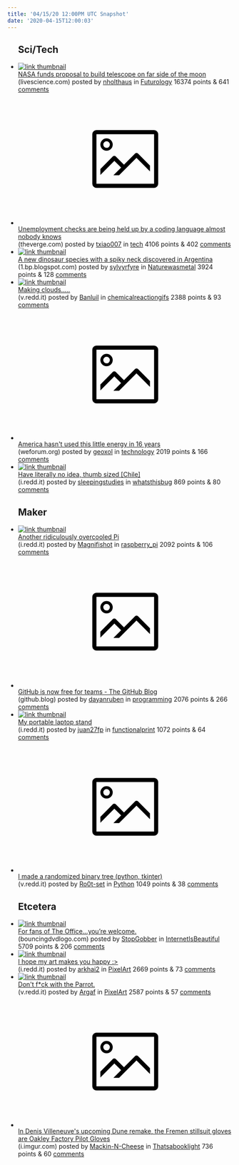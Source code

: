 ```yaml
---
title: '04/15/20 12:00PM UTC Snapshot'
date: '2020-04-15T12:00:03'
---
```

<ul>
<h2>Sci/Tech</h2>

<li><a href='https://www.livescience.com/nasa-telescope-far-side-of-moon.html'><img src='https://b.thumbs.redditmedia.com/_OY8FNauyJAIiwqtFs64l-pCG_OcsEvDgLYzz2xwDOo.jpg' alt='link thumbnail'></a><div><div class='linkTitle'><a href='https://www.livescience.com/nasa-telescope-far-side-of-moon.html'>NASA funds proposal to build telescope on far side of the moon</a></div>(livescience.com) posted by <a href='https://www.reddit.com/user/nholthaus'>nholthaus</a> in <a href='https://www.reddit.com/r/Futurology'>Futurology</a> 16374 points & 641 <a href='https://www.reddit.com/r/Futurology/comments/g1elba/nasa_funds_proposal_to_build_telescope_on_far/'>comments</a></div></li>

<li><a href='https://www.theverge.com/2020/4/14/21219561/coronavirus-pandemic-unemployment-systems-cobol-legacy-software-infrastructure'><svg version='1.1' viewBox='-34 -14 104 64' preserveAspectRatio='xMidYMid meet' xmlns='http://www.w3.org/2000/svg' xmlns:xlink='http://www.w3.org/1999/xlink'>
    <title>link thumbnail</title>
    <path d='M32,4H4A2,2,0,0,0,2,6V30a2,2,0,0,0,2,2H32a2,2,0,0,0,2-2V6A2,2,0,0,0,32,4ZM4,30V6H32V30Z'></path>
    <path d='M8.92,14a3,3,0,1,0-3-3A3,3,0,0,0,8.92,14Zm0-4.6A1.6,1.6,0,1,1,7.33,11,1.6,1.6,0,0,1,8.92,9.41Z'></path>
    <path d='M22.78,15.37l-5.4,5.4-4-4a1,1,0,0,0-1.41,0L5.92,22.9v2.83l6.79-6.79L16,22.18l-3.75,3.75H15l8.45-8.45L30,24V21.18l-5.81-5.81A1,1,0,0,0,22.78,15.37Z'></path>
    </svg></a><div><div class='linkTitle'><a href='https://www.theverge.com/2020/4/14/21219561/coronavirus-pandemic-unemployment-systems-cobol-legacy-software-infrastructure'>Unemployment checks are being held up by a coding language almost nobody knows</a></div>(theverge.com) posted by <a href='https://www.reddit.com/user/txiao007'>txiao007</a> in <a href='https://www.reddit.com/r/tech'>tech</a> 4106 points & 402 <a href='https://www.reddit.com/r/tech/comments/g1f8z4/unemployment_checks_are_being_held_up_by_a_coding/'>comments</a></div></li>

<li><a href='https://1.bp.blogspot.com/-i3LT5HiV6dk/XGwZJLUnIwI/AAAAAAAAQzE/tX5kHlE1JfUk5kbvGmggEkYyNGt5IsdcQCLcBGAs/s640/New%2BDinosaur%2BSpecies%2BWith%2BSpiky%2BBackbone%2BDiscovered%2Bin%2BArgentina.jpg'><img src='https://b.thumbs.redditmedia.com/MHbzscaaPdwmMEWtVDsNsFUIGO-HPZPgaBtlMJOlPOE.jpg' alt='link thumbnail'></a><div><div class='linkTitle'><a href='https://1.bp.blogspot.com/-i3LT5HiV6dk/XGwZJLUnIwI/AAAAAAAAQzE/tX5kHlE1JfUk5kbvGmggEkYyNGt5IsdcQCLcBGAs/s640/New%2BDinosaur%2BSpecies%2BWith%2BSpiky%2BBackbone%2BDiscovered%2Bin%2BArgentina.jpg'>A new dinosaur species with a spiky neck discovered in Argentina</a></div>(1.bp.blogspot.com) posted by <a href='https://www.reddit.com/user/sylvyrfyre'>sylvyrfyre</a> in <a href='https://www.reddit.com/r/Naturewasmetal'>Naturewasmetal</a> 3924 points & 128 <a href='https://www.reddit.com/r/Naturewasmetal/comments/g1dl6n/a_new_dinosaur_species_with_a_spiky_neck/'>comments</a></div></li>

<li><a href='https://v.redd.it/20hyeom52qs41'><img src='https://b.thumbs.redditmedia.com/7t3YzaBRzMtuzkBbYsz5LmDEqxdsiQdIt647wbFODYc.jpg' alt='link thumbnail'></a><div><div class='linkTitle'><a href='https://v.redd.it/20hyeom52qs41'>Making clouds.....</a></div>(v.redd.it) posted by <a href='https://www.reddit.com/user/Banluil'>Banluil</a> in <a href='https://www.reddit.com/r/chemicalreactiongifs'>chemicalreactiongifs</a> 2388 points & 93 <a href='https://www.reddit.com/r/chemicalreactiongifs/comments/g15bux/making_clouds/'>comments</a></div></li>

<li><a href='https://www.weforum.org/agenda/2020/04/united-states-eneregy-electricity-power-coronavirus-covid19'><svg version='1.1' viewBox='-34 -14 104 64' preserveAspectRatio='xMidYMid meet' xmlns='http://www.w3.org/2000/svg' xmlns:xlink='http://www.w3.org/1999/xlink'>
    <title>link thumbnail</title>
    <path d='M32,4H4A2,2,0,0,0,2,6V30a2,2,0,0,0,2,2H32a2,2,0,0,0,2-2V6A2,2,0,0,0,32,4ZM4,30V6H32V30Z'></path>
    <path d='M8.92,14a3,3,0,1,0-3-3A3,3,0,0,0,8.92,14Zm0-4.6A1.6,1.6,0,1,1,7.33,11,1.6,1.6,0,0,1,8.92,9.41Z'></path>
    <path d='M22.78,15.37l-5.4,5.4-4-4a1,1,0,0,0-1.41,0L5.92,22.9v2.83l6.79-6.79L16,22.18l-3.75,3.75H15l8.45-8.45L30,24V21.18l-5.81-5.81A1,1,0,0,0,22.78,15.37Z'></path>
    </svg></a><div><div class='linkTitle'><a href='https://www.weforum.org/agenda/2020/04/united-states-eneregy-electricity-power-coronavirus-covid19'>America hasn't used this little energy in 16 years</a></div>(weforum.org) posted by <a href='https://www.reddit.com/user/geoxol'>geoxol</a> in <a href='https://www.reddit.com/r/technology'>technology</a> 2019 points & 166 <a href='https://www.reddit.com/r/technology/comments/g14sz8/america_hasnt_used_this_little_energy_in_16_years/'>comments</a></div></li>

<li><a href='https://i.redd.it/38xo7piv4vs41.jpg'><img src='https://b.thumbs.redditmedia.com/A5qINzQO-0U3OBGn8QzRz8p-XdaY1oas3V2DAcysdlY.jpg' alt='link thumbnail'></a><div><div class='linkTitle'><a href='https://i.redd.it/38xo7piv4vs41.jpg'>Have literally no idea, thumb sized [Chile]</a></div>(i.redd.it) posted by <a href='https://www.reddit.com/user/sleepingstudies'>sleepingstudies</a> in <a href='https://www.reddit.com/r/whatsthisbug'>whatsthisbug</a> 869 points & 80 <a href='https://www.reddit.com/r/whatsthisbug/comments/g1fs7b/have_literally_no_idea_thumb_sized_chile/'>comments</a></div></li>

<h2>Maker</h2>

<li><a href='https://i.redd.it/9qhlc47qivs41.png'><img src='https://a.thumbs.redditmedia.com/BJdTERGkRlNt7eT-pMkIxE3spajpfiT-6A7t1IeSFF8.jpg' alt='link thumbnail'></a><div><div class='linkTitle'><a href='https://i.redd.it/9qhlc47qivs41.png'>Another ridiculously overcooled Pi</a></div>(i.redd.it) posted by <a href='https://www.reddit.com/user/Magnifishot'>Magnifishot</a> in <a href='https://www.reddit.com/r/raspberry_pi'>raspberry_pi</a> 2092 points & 106 <a href='https://www.reddit.com/r/raspberry_pi/comments/g1hgob/another_ridiculously_overcooled_pi/'>comments</a></div></li>

<li><a href='https://github.blog/2020-04-14-github-is-now-free-for-teams'><svg version='1.1' viewBox='-34 -14 104 64' preserveAspectRatio='xMidYMid meet' xmlns='http://www.w3.org/2000/svg' xmlns:xlink='http://www.w3.org/1999/xlink'>
    <title>link thumbnail</title>
    <path d='M32,4H4A2,2,0,0,0,2,6V30a2,2,0,0,0,2,2H32a2,2,0,0,0,2-2V6A2,2,0,0,0,32,4ZM4,30V6H32V30Z'></path>
    <path d='M8.92,14a3,3,0,1,0-3-3A3,3,0,0,0,8.92,14Zm0-4.6A1.6,1.6,0,1,1,7.33,11,1.6,1.6,0,0,1,8.92,9.41Z'></path>
    <path d='M22.78,15.37l-5.4,5.4-4-4a1,1,0,0,0-1.41,0L5.92,22.9v2.83l6.79-6.79L16,22.18l-3.75,3.75H15l8.45-8.45L30,24V21.18l-5.81-5.81A1,1,0,0,0,22.78,15.37Z'></path>
    </svg></a><div><div class='linkTitle'><a href='https://github.blog/2020-04-14-github-is-now-free-for-teams'>GitHub is now free for teams - The GitHub Blog</a></div>(github.blog) posted by <a href='https://www.reddit.com/user/dayanruben'>dayanruben</a> in <a href='https://www.reddit.com/r/programming'>programming</a> 2076 points & 266 <a href='https://www.reddit.com/r/programming/comments/g18bzv/github_is_now_free_for_teams_the_github_blog/'>comments</a></div></li>

<li><a href='https://i.redd.it/m0u1hfhgjss41.jpg'><img src='https://b.thumbs.redditmedia.com/Qfoyb0sH7vRiyUPlBUvgA6ISpoliXRB8DLuzln1ZeqM.jpg' alt='link thumbnail'></a><div><div class='linkTitle'><a href='https://i.redd.it/m0u1hfhgjss41.jpg'>My portable laptop stand</a></div>(i.redd.it) posted by <a href='https://www.reddit.com/user/juan27fp'>juan27fp</a> in <a href='https://www.reddit.com/r/functionalprint'>functionalprint</a> 1072 points & 64 <a href='https://www.reddit.com/r/functionalprint/comments/g165in/my_portable_laptop_stand/'>comments</a></div></li>

<li><a href='https://v.redd.it/f15osxcr9us41'><svg version='1.1' viewBox='-34 -14 104 64' preserveAspectRatio='xMidYMid meet' xmlns='http://www.w3.org/2000/svg' xmlns:xlink='http://www.w3.org/1999/xlink'>
    <title>link thumbnail</title>
    <path d='M32,4H4A2,2,0,0,0,2,6V30a2,2,0,0,0,2,2H32a2,2,0,0,0,2-2V6A2,2,0,0,0,32,4ZM4,30V6H32V30Z'></path>
    <path d='M8.92,14a3,3,0,1,0-3-3A3,3,0,0,0,8.92,14Zm0-4.6A1.6,1.6,0,1,1,7.33,11,1.6,1.6,0,0,1,8.92,9.41Z'></path>
    <path d='M22.78,15.37l-5.4,5.4-4-4a1,1,0,0,0-1.41,0L5.92,22.9v2.83l6.79-6.79L16,22.18l-3.75,3.75H15l8.45-8.45L30,24V21.18l-5.81-5.81A1,1,0,0,0,22.78,15.37Z'></path>
    </svg></a><div><div class='linkTitle'><a href='https://v.redd.it/f15osxcr9us41'>I made a randomized binary tree (python, tkinter)</a></div>(v.redd.it) posted by <a href='https://www.reddit.com/user/Ro0t-set'>Ro0t-set</a> in <a href='https://www.reddit.com/r/Python'>Python</a> 1049 points & 38 <a href='https://www.reddit.com/r/Python/comments/g1conv/i_made_a_randomized_binary_tree_python_tkinter/'>comments</a></div></li>

<h2>Etcetera</h2>

<li><a href='http://www.bouncingdvdlogo.com'><img src='https://b.thumbs.redditmedia.com/GGz9KhxIsi1kDZD_nn_Zt4AR73_V9OemgP4FqfeTWjU.jpg' alt='link thumbnail'></a><div><div class='linkTitle'><a href='http://www.bouncingdvdlogo.com'>For fans of The Office...you’re welcome.</a></div>(bouncingdvdlogo.com) posted by <a href='https://www.reddit.com/user/StopGobber'>StopGobber</a> in <a href='https://www.reddit.com/r/InternetIsBeautiful'>InternetIsBeautiful</a> 5709 points & 206 <a href='https://www.reddit.com/r/InternetIsBeautiful/comments/g1fxa7/for_fans_of_the_officeyoure_welcome/'>comments</a></div></li>

<li><a href='https://i.redd.it/8dn5xfc9eus41.png'><img src='https://b.thumbs.redditmedia.com/KFKuZJgwQz5UP8MNVGABtij0_FzfMApHpdWIM5gj7jI.jpg' alt='link thumbnail'></a><div><div class='linkTitle'><a href='https://i.redd.it/8dn5xfc9eus41.png'>I hope my art makes you happy :&gt;</a></div>(i.redd.it) posted by <a href='https://www.reddit.com/user/arkhai2'>arkhai2</a> in <a href='https://www.reddit.com/r/PixelArt'>PixelArt</a> 2669 points & 73 <a href='https://www.reddit.com/r/PixelArt/comments/g1d47v/i_hope_my_art_makes_you_happy/'>comments</a></div></li>

<li><a href='https://v.redd.it/jjjiivq7bts41'><img src='https://b.thumbs.redditmedia.com/IycLrA6giC093x6msGKV7uLwjWzE9aIEzK_rwDia64Y.jpg' alt='link thumbnail'></a><div><div class='linkTitle'><a href='https://v.redd.it/jjjiivq7bts41'>Don't f*ck with the Parrot.</a></div>(v.redd.it) posted by <a href='https://www.reddit.com/user/Argaf'>Argaf</a> in <a href='https://www.reddit.com/r/PixelArt'>PixelArt</a> 2587 points & 57 <a href='https://www.reddit.com/r/PixelArt/comments/g194qw/dont_fck_with_the_parrot/'>comments</a></div></li>

<li><a href='https://i.imgur.com/74G9Tw6.jpg'><svg version='1.1' viewBox='-34 -14 104 64' preserveAspectRatio='xMidYMid meet' xmlns='http://www.w3.org/2000/svg' xmlns:xlink='http://www.w3.org/1999/xlink'>
    <title>link thumbnail</title>
    <path d='M32,4H4A2,2,0,0,0,2,6V30a2,2,0,0,0,2,2H32a2,2,0,0,0,2-2V6A2,2,0,0,0,32,4ZM4,30V6H32V30Z'></path>
    <path d='M8.92,14a3,3,0,1,0-3-3A3,3,0,0,0,8.92,14Zm0-4.6A1.6,1.6,0,1,1,7.33,11,1.6,1.6,0,0,1,8.92,9.41Z'></path>
    <path d='M22.78,15.37l-5.4,5.4-4-4a1,1,0,0,0-1.41,0L5.92,22.9v2.83l6.79-6.79L16,22.18l-3.75,3.75H15l8.45-8.45L30,24V21.18l-5.81-5.81A1,1,0,0,0,22.78,15.37Z'></path>
    </svg></a><div><div class='linkTitle'><a href='https://i.imgur.com/74G9Tw6.jpg'>In Denis Villeneuve's upcoming Dune remake, the Fremen stillsuit gloves are Oakley Factory Pilot Gloves</a></div>(i.imgur.com) posted by <a href='https://www.reddit.com/user/Mackin-N-Cheese'>Mackin-N-Cheese</a> in <a href='https://www.reddit.com/r/Thatsabooklight'>Thatsabooklight</a> 736 points & 60 <a href='https://www.reddit.com/r/Thatsabooklight/comments/g1cqik/in_denis_villeneuves_upcoming_dune_remake_the/'>comments</a></div></li>

</ul>
